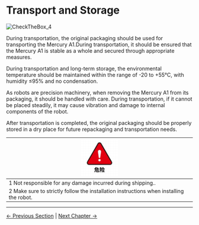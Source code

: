 # Transport and Storage


![CheckTheBox_4](../resources/3-UserNotes/image/CheckTheBox_4.png)

During transportation, the original packaging should be used for transporting the Mercury A1.During transportation, it should be ensured that the Mercury A1 is stable as a whole and secured through appropriate measures.

During transportation and long-term storage, the environmental temperature should be maintained within the range of -20 to +55°C, with humidity ≤95% and no condensation.

As robots are precision machinery, when removing the Mercury A1 from its packaging, it should be handled with care. During transportation, if it cannot be placed steadily, it may cause vibration and damage to internal components of the robot.

After transportation is completed, the original packaging should be properly stored in a dry place for future repackaging and transportation needs.

|<div align=center><img src="../resources/3-UserNotes/image/danger.png" alt="img-1" width="100" height=“auto” />| 
| :--- |
| 1 Not responsible for any damage incurred during shipping.. |
| 2 Make sure to strictly follow the installation instructions when installing the robot. |

----
[← Previous Section](3.1-SafetyInstruction.md#) | [Next Chapter →](3.3-MaintenanceandCare.md)